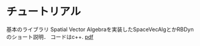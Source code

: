 # チュートリアル
基本のライブラリ Spatial Vector Algebraを実装したSpaceVecAlgとかRBDynのショート説明．
コードはc++. 
[pdf](https://github.com/jorisv/sva_rbdyn_presentation/blob/master/presentation_release.pdf)
